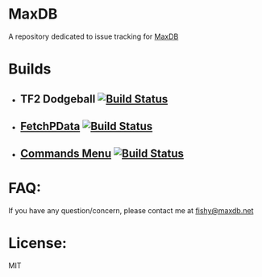 # MaxDB
A repository dedicated to issue tracking for [MaxDB](https://maxdb.net "Dragonball")

# Builds

- ## TF2 Dodgeball [![Build Status](https://travis-ci.com/RumbleFrog/TF2_Dodgeball.svg?token=fzDwLamkGxdhu8zz3Bvs&branch=master)](https://travis-ci.com/RumbleFrog/TF2_Dodgeball)
- ## [FetchPData](https://github.com/RumbleFrog/FetchPData) [![Build Status](https://travis-ci.org/RumbleFrog/FetchPData.svg?branch=master)](https://travis-ci.org/RumbleFrog/FetchPData)
- ## [Commands Menu](https://github.com/RumbleFrog/CommandsMenu) [![Build Status](https://travis-ci.org/RumbleFrog/CommandsMenu.svg?branch=master)](https://travis-ci.org/RumbleFrog/CommandsMenu)

# FAQ:
  If you have any question/concern, please contact me at fishy@maxdb.net
  
# License:
  MIT
